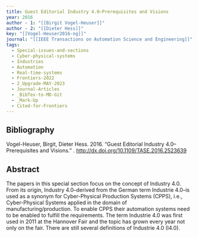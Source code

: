 ```yaml
---
title: Guest Editorial Industry 4.0–Prerequisites and Visions
year: 2016
author - 1: "[[Birgit Vogel-Heuser]]"
author - 2: "[[Dieter Hess]]"
key: "[[Vogel-Heuser2016-ng]]"
journal: "[[IEEE Transactions on Automation Science and Engineering]]"
tags:
  - Special-issues-and-sections
  - Cyber-physical-systems
  - Industries
  - Automation
  - Real-time-systems
  - Frontiers-2022
  - 2_Upgrade-MAY-2023
  - Journal-Articles
  - _BibTex-to-MD-Git
  - _Mark-Up
  - Cited-for-Frontiers
---
```


## Bibliography
Vogel-Heuser, Birgit, Dieter Hess. 2016. “Guest Editorial Industry 4.0–Prerequisites and Visions.” . http://dx.doi.org/10.1109/TASE.2016.2523639

## Abstract
The papers in this special section focus on the concept of Industry 4.0. From its origin, Industry 4.0–derived from the German term Industrie 4.0–is used as a synonym for Cyber-Physical Production Systems (CPPS), i.e., Cyber-Physical Systems applied in the domain of manufacturing/production. To enable CPPS their automation systems need to be enabled to fulfill the requirements. The term Industrie 4.0 was first used in 2011 at the Hannover Fair and the topic has grown every year not only on the fair. There are still several definitions of Industrie 4.0 (I4.0).